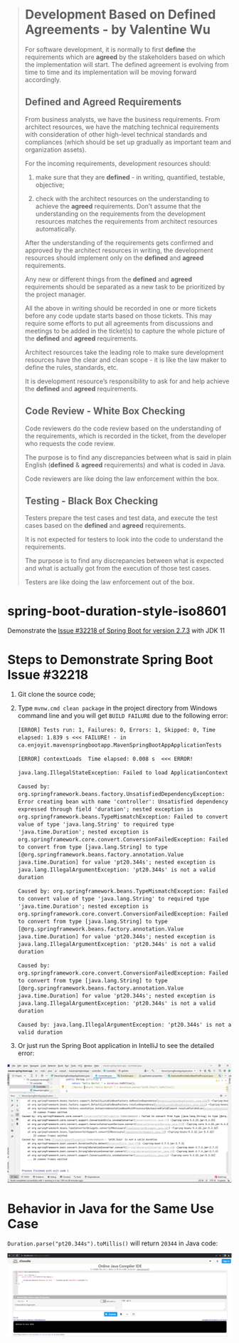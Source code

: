 ># Development Based on Defined Agreements - by Valentine Wu
>
>For software development, it is normally to first **define** the requirements which are **agreed** by the stakeholders based on which the implementation will start. The defined agreement is evolving from time to time and its implementation will be moving forward accordingly. 
>
>## Defined and Agreed Requirements
>
>From business analysts, we have the business requirements. From architect resources, we have the matching technical requirements with consideration of other high-level technical standards and compliances (which should be set up gradually as important team and organization assets).
>
>For the incoming requirements, development resources should:
>
>1. make sure that they are **defined** - in writing, quantified, testable, objective;
>
>2. check with the architect resources on the understanding to achieve the **agreed** requirements. Don’t assume that the understanding on the requirements from the development resources matches the requirements from architect resources automatically.
>
>After the understanding of the requirements gets confirmed and approved by the architect resources in writing, the development resources should implement only on the **defined** and **agreed** requirements.
>
>Any new or different things from the **defined** and **agreed** requirements should be separated as a new task to be prioritized by the project manager.
>
>All the above in writing should be recorded in one or more tickets before any code update starts based on those tickets. This may require some efforts to put all agreements from discussions and meetings to be added in the ticket(s) to capture the whole picture of the **defined** and **agreed** requirements.
>
>Architect resources take the leading role to make sure development resources have the clear and clean scope - it is like the law maker to define the rules, standards, etc. 
>
>It is development resource’s responsibility to ask for and help achieve the **defined** and **agreed** requirements.
>
>## Code Review - White Box Checking
>
>Code reviewers do the code review based on the understanding of the requirements, which is recorded in the ticket, from the developer who requests the code review.
>
>The purpose is to find any discrepancies between what is said in plain English (**defined** & **agreed** requirements) and what is coded in Java.
>
>Code reviewers are like doing the law enforcement within the box.
>
>## Testing - Black Box Checking
>
>Testers prepare the test cases and test data, and execute the test cases based on the **defined** and **agreed** requirements.
>
>It is not expected for testers to look into the code to understand the requirements.
>
>The purpose is to find any discrepancies between what is expected and what is actually got from the execution of those test cases.
>
>Testers are like doing the law enforcement out of the box.


# spring-boot-duration-style-iso8601
Demonstrate the [Issue #32218 of Spring Boot for version 2.7.3](https://github.com/spring-projects/spring-boot/issues/32218) with JDK 11

# Steps to Demonstrate Spring Boot Issue #32218
1. Git clone the source code;
2. Type `mvnw.cmd clean package` in the project directory from Windows command line and you will get `BUILD FAILURE` due to the following error:

    `[ERROR] Tests run: 1, Failures: 0, Errors: 1, Skipped: 0, Time elapsed: 1.839 s <<< FAILURE! - in ca.enjoyit.mavenspringbootapp.MavenSpringBootAppApplicationTests`
    
    `[ERROR] contextLoads  Time elapsed: 0.008 s  <<< ERROR!`
    
    `java.lang.IllegalStateException: Failed to load ApplicationContext`
    
    `Caused by: org.springframework.beans.factory.UnsatisfiedDependencyException: Error creating bean with name 'controller': Unsatisfied dependency expressed through field 'duration'; nested exception is org.springframework.beans.TypeMismatchException: Failed to convert value of type 'java.lang.String' to required type 'java.time.Duration'; nested exception is org.springframework.core.convert.ConversionFailedException: Failed to convert from type [java.lang.String] to type [@org.springframework.beans.factory.annotation.Value java.time.Duration] for value 'pt20.344s'; nested exception is java.lang.IllegalArgumentException: 'pt20.344s' is not a valid duration`
    
    `Caused by: org.springframework.beans.TypeMismatchException: Failed to convert value of type 'java.lang.String' to required type 'java.time.Duration'; nested exception is org.springframework.core.convert.ConversionFailedException: Failed to convert from type [java.lang.String] to type [@org.springframework.beans.factory.annotation.Value java.time.Duration] for value 'pt20.344s'; nested exception is java.lang.IllegalArgumentException: 'pt20.344s' is not a valid duration`
    
    `Caused by: org.springframework.core.convert.ConversionFailedException: Failed to convert from type [java.lang.String] to type [@org.springframework.beans.factory.annotation.Value java.time.Duration] for value 'pt20.344s'; nested exception is java.lang.IllegalArgumentException: 'pt20.344s' is not a valid duration`
    
    `Caused by: java.lang.IllegalArgumentException: 'pt20.344s' is not a valid duration `
3. Or just run the Spring Boot application in IntelliJ to see the detailed error:

![Not Working in Spring Boot](error.png)

# Behavior in Java for the Same Use Case
`Duration.parse("pt20.344s").toMillis()` will return `20344` in Java code:

![Works in Java](java_works.png)
